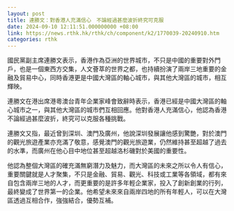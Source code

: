 ```yaml
---
layout: post
title: 連勝文：對香港人充滿信心　不論經過甚麼波折終究可克服
date: 2024-09-10 12:11:51.000000000 +08:00
link: https://news.rthk.hk/rthk/ch/component/k2/1770039-20240910.htm
categories: rthk
---
```


國民黨副主席連勝文表示，香港作為亞洲的世界城市，不只是中國的重要對外門戶，也是一個東西方交集，人文薈萃的世界之都，也持續扮演了兩岸三地重要的金融及貿易中心，同時香港更是中國大灣區的軸心城市，與其他大灣區的城市，相互輝映。

連勝文在港出席港粵澳台青年企業家峰會致辭時表示，香港已經是中國大灣區的軸心城市之一，與其他大灣區的城市們互相回應。他對香港人充滿信心，他認為香港不論經過甚麼波折，終究可以克服各種挑戰。

連勝文又指，最近曾到深圳、澳門及廣州，他說深圳發展讓他感到驚艷，對於澳門的觀光旅遊產業亦充滿了敬意，感覺澳門的觀光旅遊業，仍然維持甚至超越了過去的水準，而廣州在他心目中地位甚至超越洛杉磯對於美國的重要性。

他認為整個大灣區的確充滿無窮潛力及魅力，而大灣區的未來之所以令人有信心，重要關鍵就是人才聚集，不只是金融、貿易、觀光、科技或工業等各領域，都有來自包含兩岸三地的人才，而更重要的是許多年輕企業家，投入了創新創業的行列，最終變成了世界第一的企業。他希望未來來自兩岸四地的所有年輕人，可以在大灣區透過互相合作，強強結合，優勢互補。
